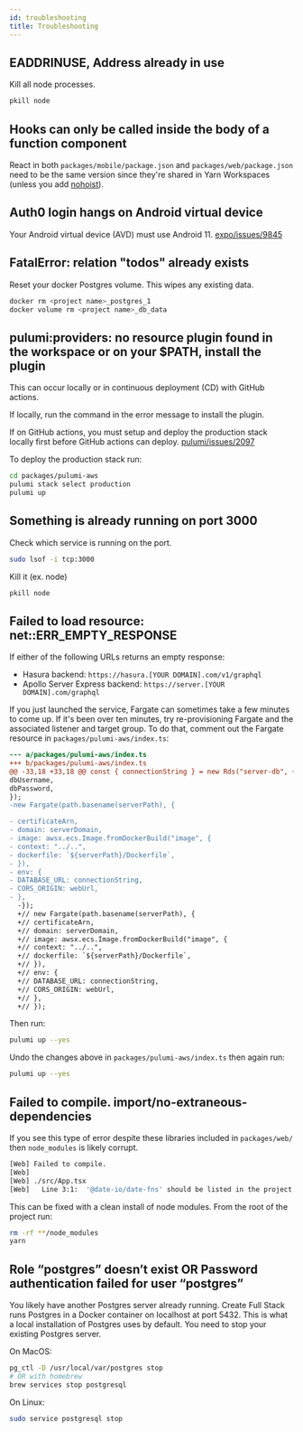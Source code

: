 ```yaml
---
id: troubleshooting
title: Troubleshooting
---
```


## EADDRINUSE, Address already in use

Kill all node processes.

```bash
pkill node
```

## Hooks can only be called inside the body of a function component

React in both `packages/mobile/package.json` and `packages/web/package.json` need to be the same version since they're shared in Yarn Workspaces (unless you add [nohoist](https://yarnpkg.com/blog/2018/02/15/nohoist/)).

## Auth0 login hangs on Android virtual device

Your Android virtual device (AVD) must use Android 11. [expo/issues/9845](https://github.com/expo/expo/issues/9845)

## FatalError: relation \"todos\" already exists

Reset your docker Postgres volume. This wipes any existing data.

```bash
docker rm <project name>_postgres_1
docker volume rm <project name>_db_data
```

## pulumi:providers: no resource plugin found in the workspace or on your \$PATH, install the plugin

This can occur locally or in continuous deployment (CD) with GitHub actions.

If locally, run the command in the error message to install the plugin.

If on GitHub actions, you must setup and deploy the production stack locally first before GitHub actions can deploy. [pulumi/issues/2097](https://github.com/pulumi/pulumi/issues/2097)

To deploy the production stack run:

```bash
cd packages/pulumi-aws
pulumi stack select production
pulumi up
```

## Something is already running on port 3000

Check which service is running on the port.

```bash
sudo lsof -i tcp:3000
```

Kill it (ex. node)

```bash
pkill node
```

## Failed to load resource: net::ERR_EMPTY_RESPONSE

If either of the following URLs returns an empty response:

- Hasura backend: `https://hasura.[YOUR DOMAIN].com/v1/graphql`
- Apollo Server Express backend: `https://server.[YOUR DOMAIN].com/graphql`

If you just launched the service, Fargate can sometimes take a few minutes to come up. If it's been over ten minutes, try re-provisioning Fargate and the associated listener and target group. To do that, comment out the Fargate resource in `packages/pulumi-aws/index.ts`:

```diff
--- a/packages/pulumi-aws/index.ts
+++ b/packages/pulumi-aws/index.ts
@@ -33,18 +33,18 @@ const { connectionString } = new Rds("server-db", {
dbUsername,
dbPassword,
});
-new Fargate(path.basename(serverPath), {

- certificateArn,
- domain: serverDomain,
- image: awsx.ecs.Image.fromDockerBuild("image", {
- context: "../..",
- dockerfile: `${serverPath}/Dockerfile`,
- }),
- env: {
- DATABASE_URL: connectionString,
- CORS_ORIGIN: webUrl,
- },
  -});
  +// new Fargate(path.basename(serverPath), {
  +// certificateArn,
  +// domain: serverDomain,
  +// image: awsx.ecs.Image.fromDockerBuild("image", {
  +// context: "../..",
  +// dockerfile: `${serverPath}/Dockerfile`,
  +// }),
  +// env: {
  +// DATABASE_URL: connectionString,
  +// CORS_ORIGIN: webUrl,
  +// },
  +// });
```

Then run:

```bash
pulumi up --yes
```

Undo the changes above in `packages/pulumi-aws/index.ts` then again run:

```bash
pulumi up --yes
```

## Failed to compile. import/no-extraneous-dependencies

If you see this type of error despite these libraries included in `packages/web/` then `node_modules` is likely corrupt.

```bash
[Web] Failed to compile.
[Web]
[Web] ./src/App.tsx
[Web]   Line 3:1:  '@date-io/date-fns' should be listed in the project's dependencies. Run 'npm i -S @date-io/date-fns' to add it        import/no-extraneous-dependencies
```

This can be fixed with a clean install of node modules. From the root of the project run:

```bash
rm -rf **/node_modules
yarn
```

## Role “postgres” doesn’t exist OR Password authentication failed for user “postgres”

You likely have another Postgres server already running. Create Full Stack runs Postgres in a Docker container on localhost at port 5432. This is what a local installation of Postgres uses by default. You need to stop your existing Postgres server.

On MacOS:

```bash
pg_ctl -D /usr/local/var/postgres stop
# OR with homebrew
brew services stop postgresql
```

On Linux:

```bash
sudo service postgresql stop
```
